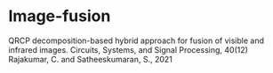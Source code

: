 # Image-fusion
QRCP decomposition-based hybrid approach for fusion of visible and infrared images. Circuits, Systems, and Signal Processing, 40(12)
Rajakumar, C. and Satheeskumaran, S., 2021

